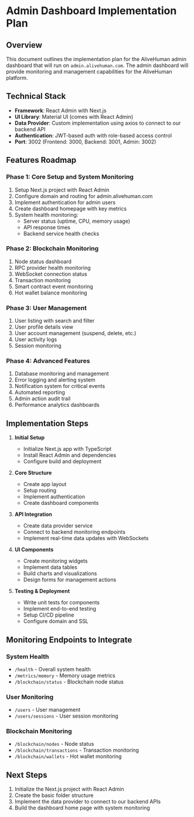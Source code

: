 # Admin Dashboard Implementation Plan

## Overview
This document outlines the implementation plan for the AliveHuman admin dashboard that will run on `admin.alivehuman.com`. The admin dashboard will provide monitoring and management capabilities for the AliveHuman platform.

## Technical Stack
- **Framework**: React Admin with Next.js
- **UI Library**: Material UI (comes with React Admin)
- **Data Provider**: Custom implementation using axios to connect to our backend API
- **Authentication**: JWT-based auth with role-based access control
- **Port**: 3002 (Frontend: 3000, Backend: 3001, Admin: 3002)

## Features Roadmap

### Phase 1: Core Setup and System Monitoring
1. Setup Next.js project with React Admin
2. Configure domain and routing for admin.alivehuman.com
3. Implement authentication for admin users
4. Create dashboard homepage with key metrics
5. System health monitoring:
   - Server status (uptime, CPU, memory usage)
   - API response times
   - Backend service health checks

### Phase 2: Blockchain Monitoring
1. Node status dashboard
2. RPC provider health monitoring
3. WebSocket connection status
4. Transaction monitoring
5. Smart contract event monitoring
6. Hot wallet balance monitoring

### Phase 3: User Management
1. User listing with search and filter
2. User profile details view
3. User account management (suspend, delete, etc.)
4. User activity logs
5. Session monitoring

### Phase 4: Advanced Features
1. Database monitoring and management
2. Error logging and alerting system
3. Notification system for critical events
4. Automated reporting
5. Admin action audit trail
6. Performance analytics dashboards

## Implementation Steps

1. **Initial Setup**
   - Initialize Next.js app with TypeScript
   - Install React Admin and dependencies
   - Configure build and deployment

2. **Core Structure**
   - Create app layout
   - Setup routing
   - Implement authentication
   - Create dashboard components

3. **API Integration**
   - Create data provider service
   - Connect to backend monitoring endpoints
   - Implement real-time data updates with WebSockets

4. **UI Components**
   - Create monitoring widgets
   - Implement data tables
   - Build charts and visualizations
   - Design forms for management actions

5. **Testing & Deployment**
   - Write unit tests for components
   - Implement end-to-end testing
   - Setup CI/CD pipeline
   - Configure domain and SSL

## Monitoring Endpoints to Integrate

### System Health
- `/health` - Overall system health
- `/metrics/memory` - Memory usage metrics
- `/blockchain/status` - Blockchain node status

### User Monitoring
- `/users` - User management
- `/users/sessions` - User session monitoring

### Blockchain Monitoring
- `/blockchain/nodes` - Node status
- `/blockchain/transactions` - Transaction monitoring
- `/blockchain/wallets` - Hot wallet monitoring

## Next Steps
1. Initialize the Next.js project with React Admin
2. Create the basic folder structure
3. Implement the data provider to connect to our backend APIs
4. Build the dashboard home page with system monitoring